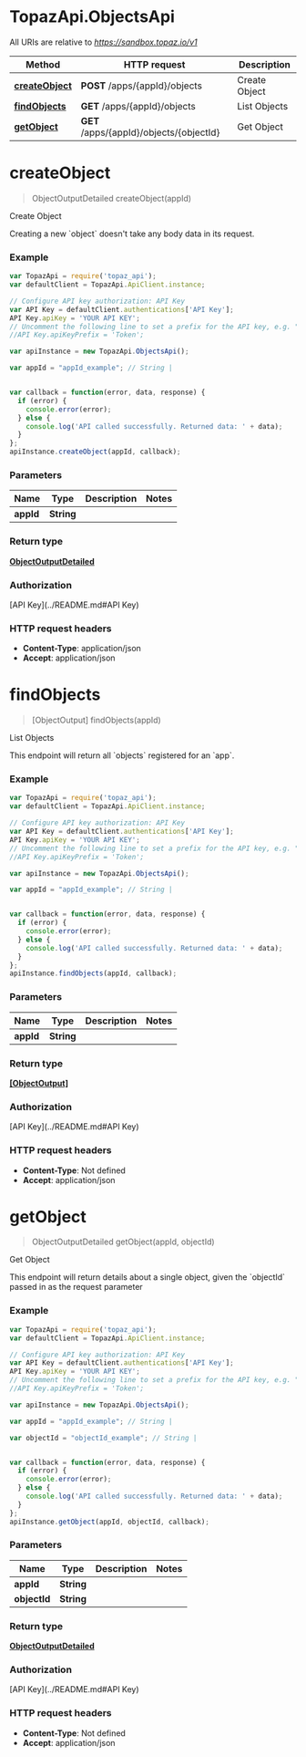 # TopazApi.ObjectsApi

All URIs are relative to *https://sandbox.topaz.io/v1*

Method | HTTP request | Description
------------- | ------------- | -------------
[**createObject**](ObjectsApi.md#createObject) | **POST** /apps/{appId}/objects | Create Object
[**findObjects**](ObjectsApi.md#findObjects) | **GET** /apps/{appId}/objects | List Objects
[**getObject**](ObjectsApi.md#getObject) | **GET** /apps/{appId}/objects/{objectId} | Get Object


<a name="createObject"></a>
# **createObject**
> ObjectOutputDetailed createObject(appId)

Create Object

Creating a new &#x60;object&#x60; doesn&#39;t take any body data in its request.

### Example
```javascript
var TopazApi = require('topaz_api');
var defaultClient = TopazApi.ApiClient.instance;

// Configure API key authorization: API Key
var API Key = defaultClient.authentications['API Key'];
API Key.apiKey = 'YOUR API KEY';
// Uncomment the following line to set a prefix for the API key, e.g. "Token" (defaults to null)
//API Key.apiKeyPrefix = 'Token';

var apiInstance = new TopazApi.ObjectsApi();

var appId = "appId_example"; // String | 


var callback = function(error, data, response) {
  if (error) {
    console.error(error);
  } else {
    console.log('API called successfully. Returned data: ' + data);
  }
};
apiInstance.createObject(appId, callback);
```

### Parameters

Name | Type | Description  | Notes
------------- | ------------- | ------------- | -------------
 **appId** | **String**|  | 

### Return type

[**ObjectOutputDetailed**](ObjectOutputDetailed.md)

### Authorization

[API Key](../README.md#API Key)

### HTTP request headers

 - **Content-Type**: application/json
 - **Accept**: application/json

<a name="findObjects"></a>
# **findObjects**
> [ObjectOutput] findObjects(appId)

List Objects

This endpoint will return all &#x60;objects&#x60; registered for an &#x60;app&#x60;.

### Example
```javascript
var TopazApi = require('topaz_api');
var defaultClient = TopazApi.ApiClient.instance;

// Configure API key authorization: API Key
var API Key = defaultClient.authentications['API Key'];
API Key.apiKey = 'YOUR API KEY';
// Uncomment the following line to set a prefix for the API key, e.g. "Token" (defaults to null)
//API Key.apiKeyPrefix = 'Token';

var apiInstance = new TopazApi.ObjectsApi();

var appId = "appId_example"; // String | 


var callback = function(error, data, response) {
  if (error) {
    console.error(error);
  } else {
    console.log('API called successfully. Returned data: ' + data);
  }
};
apiInstance.findObjects(appId, callback);
```

### Parameters

Name | Type | Description  | Notes
------------- | ------------- | ------------- | -------------
 **appId** | **String**|  | 

### Return type

[**[ObjectOutput]**](ObjectOutput.md)

### Authorization

[API Key](../README.md#API Key)

### HTTP request headers

 - **Content-Type**: Not defined
 - **Accept**: application/json

<a name="getObject"></a>
# **getObject**
> ObjectOutputDetailed getObject(appId, objectId)

Get Object

This endpoint will return details about a single object, given the &#x60;objectId&#x60; passed in as the request parameter

### Example
```javascript
var TopazApi = require('topaz_api');
var defaultClient = TopazApi.ApiClient.instance;

// Configure API key authorization: API Key
var API Key = defaultClient.authentications['API Key'];
API Key.apiKey = 'YOUR API KEY';
// Uncomment the following line to set a prefix for the API key, e.g. "Token" (defaults to null)
//API Key.apiKeyPrefix = 'Token';

var apiInstance = new TopazApi.ObjectsApi();

var appId = "appId_example"; // String | 

var objectId = "objectId_example"; // String | 


var callback = function(error, data, response) {
  if (error) {
    console.error(error);
  } else {
    console.log('API called successfully. Returned data: ' + data);
  }
};
apiInstance.getObject(appId, objectId, callback);
```

### Parameters

Name | Type | Description  | Notes
------------- | ------------- | ------------- | -------------
 **appId** | **String**|  | 
 **objectId** | **String**|  | 

### Return type

[**ObjectOutputDetailed**](ObjectOutputDetailed.md)

### Authorization

[API Key](../README.md#API Key)

### HTTP request headers

 - **Content-Type**: Not defined
 - **Accept**: application/json

